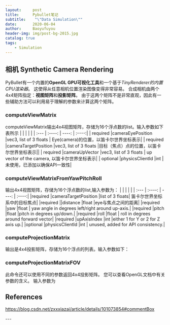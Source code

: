 ```yaml
---
layout:     post
title:      Pybullet笔记
subtitle:    "\"Data Simulation\""
date:       2020-06-04
author:     Baoyufuyou
header-img: img/post-bg-2015.jpg
catalog: true
tags:
    - Simulation
---
```

## 相机 Synthetic Camera Rendering
PyBullet有一个内置的**OpenGL GPU可视化工具**和一个基于*TinyRenderer的内置CPU渲染器*。 这使得从任意相机位置渲染图像变得非常容易。
合成相机由两个4x4矩阵指定：**视图矩阵**和**投影矩阵**。 由于这两个矩阵不是非常直观，因此有一些辅助方法可以利用易于理解的参数来计算这两个矩阵。
### computeViewMatrix

computeViewMatrix输出4x4视图矩阵，存储为16个浮点数的list。输入参数如下表所示
|  |  |  | |
| :--- | :----: | ----: | :----:|
| required 	|cameraEyePosition 	|vec3, list of 3 floats |	Eye(camera)的位置，以笛卡尔世界坐标表示|
| required 	 |cameraTargetPosition 	|vec3, list of 3 floats 	|目标（焦点）点的位置，以笛卡尔世界坐标表示||
| required 	|cameraUpVector 	|vec3, list of 3 floats |	up vector of the camera, 以笛卡尔世界坐标表示|
| optional 	|physicsClientId 	|int |	未使用，已添加以确保API一致性|

### computeViewMatrixFromYawPitchRoll

输出4x4视图矩阵，存储为16个浮点数的list,输入参数为：
|  |  |  | |
| :--- | :----: | ----: | :----:|
|required 	|cameraTargetPosition 	 |list of 3 floats| 	笛卡尔世界坐标系中的目标焦点|
|required 	||distance 	|float 	|eye与焦点之间的距离|
|required 	|yaw 	|float |	yaw angle in degrees left/right around up-axis.|
|required 	|pitch 	|float 	|pitch in degrees up/down.|
|required 	|roll 	|float |	roll in degrees around forward vector|
|required 	|upAxisIndex 	|int 	|either 1 for Y or 2 for Z axis up.|
|optional 	|physicsClientId 	|int |	unused, added for API consistency.|
### computeProjectionMatrix

输出是4x4投影矩阵，存储为16个浮点的列表。输入参数如下： 

### computeProjectionMatrixFOV

此命令还可以使用不同的参数返回4x4投影矩阵。 您可以查看OpenGL文档中有关参数的含义。
输入参数为

## References

https://blog.csdn.net/zxxxiazai/article/details/101073854#commentBox
<p id = "build"></p>
---
